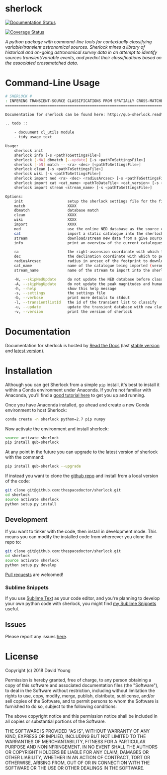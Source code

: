 sherlock
========

[![Documentation Status](https://readthedocs.org/projects/qub-sherlock/badge/)](http://qub-sherlock.readthedocs.io/en/latest/?badge)

[![Coverage Status](https://cdn.rawgit.com/thespacedoctor/sherlock/master/coverage.svg)](https://cdn.rawgit.com/thespacedoctor/sherlock/master/htmlcov/index.html)

*A python package with command-line tools for contextually classifying
variable/transient astronomical sources. Sherlock mines a library of
historical and on-going astronomical survey data in an attempt to
identify sources transient/variable events, and predict their
classifications based on the associated crossmatched data*.

Command-Line Usage
==================

``` bash
# SHERLOCK #
: INFERING TRANSIENT-SOURCE CLASSIFICATIONS FROM SPATIALLY CROSS-MATCHED CATALOGUED SOURCES :
=============================================================================================

Documentation for sherlock can be found here: http://qub-sherlock.readthedocs.org/en/stable

.. todo ::

    - docuument cl_utils module
    - tidy usage text

Usage:
    sherlock init
    sherlock info [-s <pathToSettingsFile>]
    sherlock [-NA] dbmatch [--update] [-s <pathToSettingsFile>]
    sherlock [-bN] match -- <ra> <dec> [<pathToSettingsFile>] 
    sherlock clean [-s <pathToSettingsFile>]
    sherlock wiki [-s <pathToSettingsFile>]
    sherlock import ned <ra> <dec> <radiusArcsec> [-s <pathToSettingsFile>]
    sherlock import cat <cat_name> <pathToDataFile> <cat_version> [-s <pathToSettingsFile>]
    sherlock import stream <stream_name> [-s <pathToSettingsFile>]

Options:
    init                    setup the sherlock settings file for the first time
    match                   XXXX
    dbmatch                 database match
    clean                   XXXX
    wiki                    XXXX
    import                  XXXX
    ned                     use the online NED database as the source catalogue
    cat                     import a static catalogue into the sherlock-catalogues database
    stream                  download/stream new data from a give source catalogue into the sherlock sherlock-catalogues database
    info                    print an overview of the current catalogues, views and streams in the sherlock database ready for crossmatching

    ra                      the right-ascension coordinate with which to perform a conesearch (sexegesimal or decimal degrees)
    dec                     the declination coordinate with which to perform a conesearch (sexegesimal or decimal degrees)
    radiusArcsec            radius in arcsec of the footprint to download from the online NED database
    cat_name                name of the catalogue being imported (veron|ned_d)                          
    stream_name             name of the stream to import into the sherlock-catalogues database (ifs)

    -N, --skipNedUpdate     do not update the NED database before classification
    -A, --skipMagUpdate     do not update the peak magnitudes and human readable text annotations of objects (can eat up some time)
    -h, --help              show this help message
    -s, --settings          the settings file
    -b, --verbose           print more details to stdout
    -l, --transientlistId   the id of the transient list to classify
    -u, --update            update the transient database with new classifications and crossmatches
    -v, --version           print the version of sherlock
```

Documentation
=============

Documentation for sherlock is hosted by [Read the
Docs](http://qub-sherlock.readthedocs.org/en/stable/) (last [stable
version](http://qub-sherlock.readthedocs.org/en/stable/) and [latest
version](http://qub-sherlock.readthedocs.org/en/latest/)).

Installation
============

Although you can get Sherlock from a simple `pip` install, it's best to
install it within a Conda environment under Anaconda. If you're not
familiar with Anaconda, you'll find a [good tutorial
here](http://astronotes.co.uk/blog/2017/10/04/An-Astronomer's-Guide-to-dotstar-Conda.html)
to get you up and running.

Once you have Anaconda installed, go ahead and create a new Conda
environment to host Sherlock:

``` bash
conda create -n sherlock python=2.7 pip numpy
```

Now activate the environment and install sherlock:

``` bash
source activate sherlock
pip install qub-sherlock
```

At any point in the future you can upgrade to the latest version of
sherlock with the command:

``` bash
pip install qub-sherlock --upgrade
```

If instead you want to clone the [github
repo](https://github.com/thespacedoctor/sherlock) and install from a
local version of the code:

``` bash
git clone git@github.com:thespacedoctor/sherlock.git
cd sherlock
source activate sherlock
python setup.py install
```

Development
-----------

If you want to tinker with the code, then install in development mode.
This means you can modify the installed code from whereever you clone
the repo to:

``` bash
git clone git@github.com:thespacedoctor/sherlock.git
cd sherlock
source activate sherlock
python setup.py develop
```

[Pull requests](https://github.com/thespacedoctor/sherlock/pulls) are
welcomed!

### Sublime Snippets

If you use [Sublime Text](https://www.sublimetext.com/) as your code
editor, and you're planning to develop your own python code with
sherlock, you might find [my Sublime
Snippets](https://github.com/thespacedoctor/sherlock-Sublime-Snippets)
useful.

Issues
------

Please report any issues
[here](https://github.com/thespacedoctor/sherlock/issues).

License
=======

Copyright (c) 2018 David Young

Permission is hereby granted, free of charge, to any person obtaining a
copy of this software and associated documentation files (the
"Software"), to deal in the Software without restriction, including
without limitation the rights to use, copy, modify, merge, publish,
distribute, sublicense, and/or sell copies of the Software, and to
permit persons to whom the Software is furnished to do so, subject to
the following conditions:

The above copyright notice and this permission notice shall be included
in all copies or substantial portions of the Software.

THE SOFTWARE IS PROVIDED "AS IS", WITHOUT WARRANTY OF ANY KIND, EXPRESS
OR IMPLIED, INCLUDING BUT NOT LIMITED TO THE WARRANTIES OF
MERCHANTABILITY, FITNESS FOR A PARTICULAR PURPOSE AND NONINFRINGEMENT.
IN NO EVENT SHALL THE AUTHORS OR COPYRIGHT HOLDERS BE LIABLE FOR ANY
CLAIM, DAMAGES OR OTHER LIABILITY, WHETHER IN AN ACTION OF CONTRACT,
TORT OR OTHERWISE, ARISING FROM, OUT OF OR IN CONNECTION WITH THE
SOFTWARE OR THE USE OR OTHER DEALINGS IN THE SOFTWARE.
